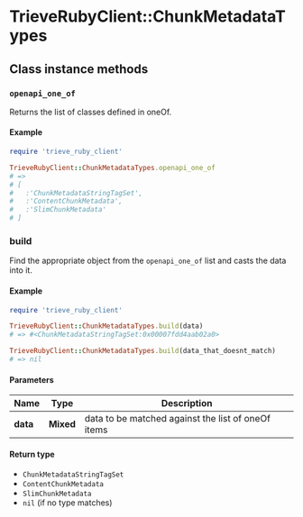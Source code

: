 # TrieveRubyClient::ChunkMetadataTypes

## Class instance methods

### `openapi_one_of`

Returns the list of classes defined in oneOf.

#### Example

```ruby
require 'trieve_ruby_client'

TrieveRubyClient::ChunkMetadataTypes.openapi_one_of
# =>
# [
#   :'ChunkMetadataStringTagSet',
#   :'ContentChunkMetadata',
#   :'SlimChunkMetadata'
# ]
```

### build

Find the appropriate object from the `openapi_one_of` list and casts the data into it.

#### Example

```ruby
require 'trieve_ruby_client'

TrieveRubyClient::ChunkMetadataTypes.build(data)
# => #<ChunkMetadataStringTagSet:0x00007fdd4aab02a0>

TrieveRubyClient::ChunkMetadataTypes.build(data_that_doesnt_match)
# => nil
```

#### Parameters

| Name | Type | Description |
| ---- | ---- | ----------- |
| **data** | **Mixed** | data to be matched against the list of oneOf items |

#### Return type

- `ChunkMetadataStringTagSet`
- `ContentChunkMetadata`
- `SlimChunkMetadata`
- `nil` (if no type matches)


